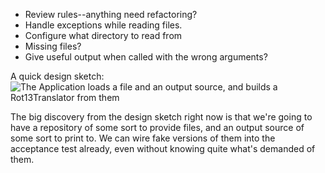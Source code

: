 * Review rules--anything need refactoring?
* Handle exceptions while reading files.
* Configure what directory to read from
* Missing files?
* Give useful output when called with the wrong arguments?

A quick design sketch:
![The Application loads a file and an output source, and builds a Rot13Translator from them](http://www.diagrammr.com/png?key=dG6ESsAeogH)

The big discovery from the design sketch right now is that we're going to have a repository of some
sort to provide files, and an output source of some sort to print to. We can wire fake versions of
them into the acceptance test already, even without knowing quite what's demanded of them.